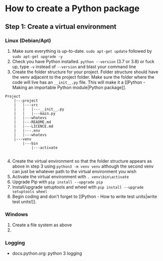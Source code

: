 # How to create a Python package

## Step 1: Create a virtual environment

### Linux (Debian/Apt)

1. Make sure everything is up-to-date. `sudo apt-get update` followed by `sudo apt-get upgrade -y`
2. Check you have Python installed. `python --version` (3.7 or 3.8) or fuck up, type `-v` instead of `--version` and blast your command line
3. Create the folder structure for your project. Folder structure should have the venv adjacent to the project folder. Make sure the folder where the code will live has an `__init__.py` file. This will make it a [[Python - Making an importable Python module|Python package]].

```
Project
	|---project
	|	|---src
	|	|	|---__init__.py
	|	|	|---main.py
	|	|---whatevs
	|	|---README.md
	|	|---LICENCE.md
	|	|---.env
	|	|---whatevs
	|---venv
		|---bin
			|---activate
	 	
```

4. Create the virtual environment so that the folder structure appears as above in step 3 using `python3 -m venv venv` although the second venv can just be whatever path to the virtual environment you wish
5. Activate the virtual environment with `. venv\bin\activate`
6. Upgrade Pip with `pip install --upgrade pip`
7. Install/upgrade setuptools and wheel with `pip install --upgrade setuptools wheel`
8. Begin coding and don't forget to [[Python - How to write test units|write test units!]].

### Windows

1. Create a file system as above
2. 




### Logging
- docs.python.org: python 3 logging 


